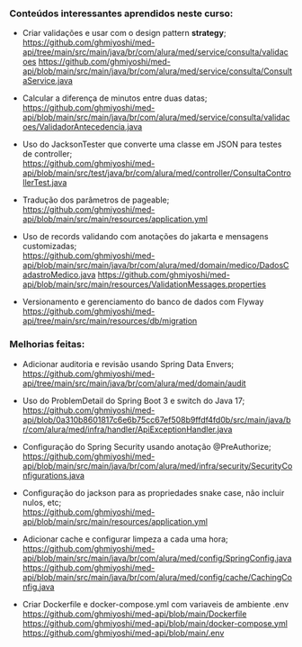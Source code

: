 ### Conteúdos interessantes aprendidos neste curso:
  * Criar validações e usar com o design pattern **strategy**;<br>
  https://github.com/ghmiyoshi/med-api/tree/main/src/main/java/br/com/alura/med/service/consulta/validacoes
  https://github.com/ghmiyoshi/med-api/blob/main/src/main/java/br/com/alura/med/service/consulta/ConsultaService.java

  * Calcular a diferença de minutos entre duas datas;<br>
  https://github.com/ghmiyoshi/med-api/blob/main/src/main/java/br/com/alura/med/service/consulta/validacoes/ValidadorAntecedencia.java

  * Uso do JacksonTester que converte uma classe em JSON para testes de controller;<br>
  https://github.com/ghmiyoshi/med-api/blob/main/src/test/java/br/com/alura/med/controller/ConsultaControllerTest.java

  * Tradução dos parâmetros de pageable;<br>
  https://github.com/ghmiyoshi/med-api/blob/main/src/main/resources/application.yml
  
  * Uso de records validando com anotações do jakarta e mensagens customizadas;<br>
  https://github.com/ghmiyoshi/med-api/blob/main/src/main/java/br/com/alura/med/domain/medico/DadosCadastroMedico.java
  https://github.com/ghmiyoshi/med-api/blob/main/src/main/resources/ValidationMessages.properties

  * Versionamento e gerenciamento do banco de dados com Flyway<br>
  https://github.com/ghmiyoshi/med-api/tree/main/src/main/resources/db/migration

### Melhorias feitas:
  * Adicionar auditoria e revisão usando Spring Data Envers;<br>
  https://github.com/ghmiyoshi/med-api/tree/main/src/main/java/br/com/alura/med/domain/audit

  * Uso do ProblemDetail do Spring Boot 3 e switch do Java 17;<br>
  https://github.com/ghmiyoshi/med-api/blob/0a310b8601817c6e6b75cc67ef508b9ffdf4fd0b/src/main/java/br/com/alura/med/infra/handler/ApiExceptionHandler.java

  * Configuração do Spring Security usando anotação @PreAuthorize;<br>
  https://github.com/ghmiyoshi/med-api/blob/main/src/main/java/br/com/alura/med/infra/security/SecurityConfigurations.java

  * Configuração do jackson para as propriedades snake case, não incluir nulos, etc;<br>
  https://github.com/ghmiyoshi/med-api/blob/main/src/main/resources/application.yml

  * Adicionar cache e configurar limpeza a cada uma hora;<br>
  https://github.com/ghmiyoshi/med-api/blob/main/src/main/java/br/com/alura/med/config/SpringConfig.java
  https://github.com/ghmiyoshi/med-api/blob/main/src/main/java/br/com/alura/med/config/cache/CachingConfig.java

  * Criar Dockerfile e docker-compose.yml com variaveis de ambiente .env
  https://github.com/ghmiyoshi/med-api/blob/main/Dockerfile
  https://github.com/ghmiyoshi/med-api/blob/main/docker-compose.yml
  https://github.com/ghmiyoshi/med-api/blob/main/.env
